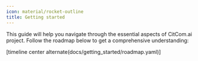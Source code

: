 ```yaml
---
icon: material/rocket-outline
title: Getting started
---
```


This guide will help you navigate through the essential aspects of CitCom.ai project. Follow the roadmap below to get a comprehensive understanding:

[timeline center alternate(docs/getting_started/roadmap.yaml)]
